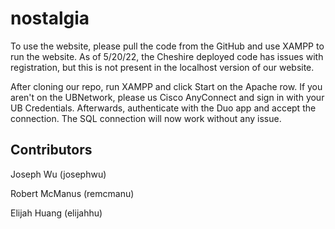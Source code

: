 # nostalgia

To use the website, please pull the code from the GitHub and use XAMPP to run the website. As of 5/20/22, the Cheshire deployed code has issues with registration, but this is not present in the localhost version of our website.

After cloning our repo, run XAMPP and click Start on the Apache row. If you aren't on the UBNetwork, please us Cisco AnyConnect and sign in with your UB Credentials. Afterwards, authenticate with the Duo app and accept the connection. The SQL connection will now work without any issue.

## Contributors

Joseph Wu (josephwu)

Robert McManus (remcmanu)

Elijah Huang  (elijahhu)

